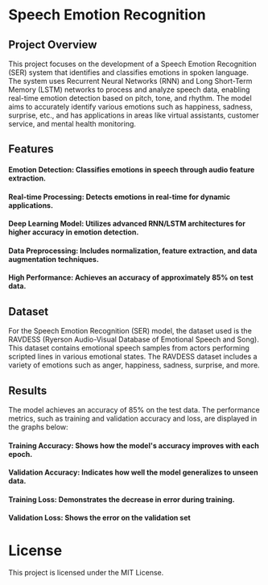 # Speech Emotion Recognition 

## Project Overview
This project focuses on the development of a Speech Emotion Recognition (SER) system that identifies and classifies emotions in spoken language. The system uses Recurrent Neural Networks (RNN) and Long Short-Term Memory (LSTM) networks to process and analyze speech data, enabling real-time emotion detection based on pitch, tone, and rhythm.
The model aims to accurately identify various emotions such as happiness, sadness, surprise, etc., and has applications in areas like virtual assistants, customer service, and mental health monitoring.


## Features
#### Emotion Detection: Classifies emotions in speech through audio feature extraction.
#### Real-time Processing: Detects emotions in real-time for dynamic applications.
#### Deep Learning Model: Utilizes advanced RNN/LSTM architectures for higher accuracy in emotion detection.
#### Data Preprocessing: Includes normalization, feature extraction, and data augmentation techniques.
#### High Performance: Achieves an accuracy of approximately 85% on test data.


## Dataset
For the Speech Emotion Recognition (SER) model, the dataset used is the RAVDESS (Ryerson Audio-Visual Database of Emotional Speech and Song). This dataset contains emotional speech samples from actors performing scripted lines in various emotional states. The RAVDESS dataset includes a variety of emotions such as anger, happiness, sadness, surprise, and more.


## Results
The model achieves an accuracy of 85% on the test data. The performance metrics, such as training and validation accuracy and loss, are displayed in the graphs below:
#### Training Accuracy: Shows how the model's accuracy improves with each epoch.
#### Validation Accuracy: Indicates how well the model generalizes to unseen data.
#### Training Loss: Demonstrates the decrease in error during training.
#### Validation Loss: Shows the error on the validation set


# License
This project is licensed under the MIT License.
